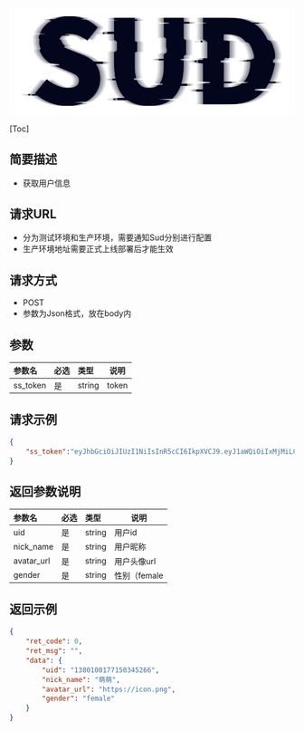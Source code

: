 #

![SUD](../../Resource/logo.png)

[Toc]

## 简要描述

- 获取用户信息

## 请求URL

- 分为测试环境和生产环境，需要通知Sud分别进行配置
- 生产环境地址需要正式上线部署后才能生效

## 请求方式

- POST
- 参数为Json格式，放在body内

## 参数

|参数名|必选|类型|说明|
|:----|:---|:-----|-----|
|ss_token|是|string|token|

## 请求示例

```json
{
    "ss_token":"eyJhbGciOiJIUzI1NiIsInR5cCI6IkpXVCJ9.eyJ1aWQiOiIxMjMiLCJleHAiOjE2MzA0MTc4NDksImFwcF9pZCI6ImFwcElEIn0.BWFAf7-Bi20KsFIjnQcF2ET1RNhoZRhoWa-VOxYbPuY"
}
```

## 返回参数说明

|参数名|必选|类型|说明|
|:----|:---|:-----|-----|
|uid|是|string|用户id|
|nick_name|是|string|用户昵称|
|avatar_url|是|string|用户头像url|
|gender|是|string|性别（female|male）|

## 返回示例

```json
{
    "ret_code": 0,
    "ret_msg": "",
    "data": {
        "uid": "1380100177150345266",
        "nick_name": "萌萌",
        "avatar_url": "https://icon.png",
        "gender": "female"
    }
}
```
